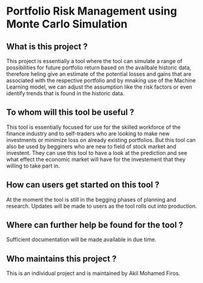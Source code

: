 # Portfolio Risk Management using Monte Carlo Simulation

## What is this project ?

This project is essentially a tool where the tool can simulate a range of possibilities for future portfolio return based on the availbale historic data, therefore heling give an estimate of the potential losses and gains that are associated with the respective portfolio and by mnaking use of the Machine Learning model, we can adjust the assumption like the risk factors or even identify trends that is found in the historic data.  

## To whom will this tool be useful ? 

This tool is essentially focused for use for the skilled workforce of the finance industry and to self-traders who are looking to make new investments or minimize loss on already existing portfolios. But this tool can also be used by begginers who are new to field of stock market and investent.  They can use this tool to have a look at the prediction and see what effect the economic market will have for the investement that they willing to take part in.

## How can users get started on this tool ?

At the moment the tool is still in the begging phases of planning and research. Updates will be made to users as the tool rolls out into production. 

## Where can further help be found for the tool ? 

Sufficient documentation will be made available in due time. 

## Who maintains this project ? 

This is an individual project and is maintained by Akil Mohamed Firos. 
